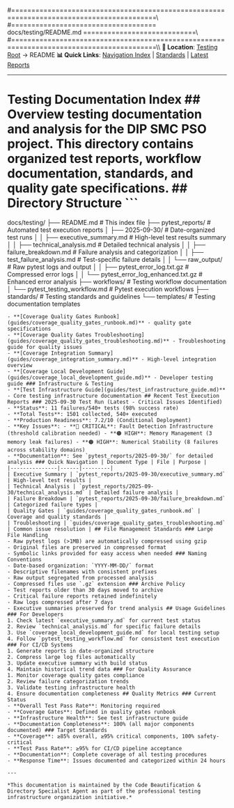 #==========================================================================================\\\
#==================================== docs/testing/README.md ============================\\\
#==========================================================================================\\\ <!-- Navigation Breadcrumb -->
**📍 Location**: [Testing Root](.) → README
**📊 Quick Links**: [Navigation Index](navigation_index.md) | [Standards](standards/testing_standards.md) | [Latest Reports](reports/2025-09-30/)

---

# Testing Documentation Index ## Overview testing documentation and analysis for the DIP SMC PSO project. This directory contains organized test reports, workflow documentation, standards, and quality gate specifications. ## Directory Structure ```

docs/testing/
├── README.md # This index file
├── pytest_reports/ # Automated test execution reports
│ ├── 2025-09-30/ # Date-organized test runs
│ │ ├── executive_summary.md # High-level test results summary
│ │ ├── technical_analysis.md # Detailed technical analysis
│ │ ├── failure_breakdown.md # Failure analysis and categorization
│ │ ├── test_failure_analysis.md # Test-specific failure details
│ │ └── raw_output/ # Raw pytest logs and output
│ │ ├── pytest_error_log.txt.gz # Compressed error logs
│ │ └── pytest_error_log_enhanced.txt.gz # Enhanced error analysis
├── workflows/ # Testing workflow documentation
│ └── pytest_testing_workflow.md # Pytest execution workflows
├── standards/ # Testing standards and guidelines
└── templates/ # Testing documentation templates
``` ## Coverage Integration Documentation ### Quality Gates & Standards
- **[Coverage Quality Gates Runbook](guides/coverage_quality_gates_runbook.md)** - quality gate specifications
- **[Coverage Quality Gates Troubleshooting](guides/coverage_quality_gates_troubleshooting.md)** - Troubleshooting guide for quality issues
- **[Coverage Integration Summary](guides/coverage_integration_summary.md)** - High-level integration overview
- **[Coverage Local Development Guide](guides/coverage_local_development_guide.md)** - Developer testing guide ### Infrastructure & Testing
- **[Test Infrastructure Guide](guides/test_infrastructure_guide.md)** - Core testing infrastructure documentation ## Recent Test Execution Reports ### 2025-09-30 Test Run (Latest - Critical Issues Identified)
- **Status**: 11 failures/540+ tests (98% success rate)
- **Total Tests**: 1501 collected, 540+ executed
- **Production Readiness**: 7.2/10 (Conditional Deployment)
- **Key Issues**: - **🔴 CRITICAL**: Fault Detection Infrastructure (threshold calibration needed) - **🟠 HIGH**: Memory Management (3 memory leak failures) - **🟠 HIGH**: Numerical Stability (8 failures across stability domains)
- **Documentation**: See `pytest_reports/2025-09-30/` for detailed analysis ### Quick Navigation | Document Type | File | Purpose |
|---------------|------|---------|
| Executive Summary | `pytest_reports/2025-09-30/executive_summary.md` | High-level test results |
| Technical Analysis | `pytest_reports/2025-09-30/technical_analysis.md` | Detailed failure analysis |
| Failure Breakdown | `pytest_reports/2025-09-30/failure_breakdown.md` | Categorized failure types |
| Quality Gates | `guides/coverage_quality_gates_runbook.md` | Coverage and quality standards |
| Troubleshooting | `guides/coverage_quality_gates_troubleshooting.md` | Common issue resolution | ## File Management Standards ### Large File Handling
- Raw pytest logs (>1MB) are automatically compressed using gzip
- Original files are preserved in compressed format
- Symbolic links provided for easy access when needed ### Naming Conventions
- Date-based organization: `YYYY-MM-DD/` format
- Descriptive filenames with consistent prefixes
- Raw output segregated from processed analysis
- Compressed files use `.gz` extension ### Archive Policy
- Test reports older than 30 days moved to archive
- Critical failure reports retained indefinitely
- Raw logs compressed after 7 days
- Executive summaries preserved for trend analysis ## Usage Guidelines ### For Developers
1. Check latest `executive_summary.md` for current test status
2. Review `technical_analysis.md` for specific failure details
3. Use `coverage_local_development_guide.md` for local testing setup
4. Follow `pytest_testing_workflow.md` for consistent test execution ### For CI/CD Systems
1. Generate reports in date-organized structure
2. Compress large log files automatically
3. Update executive summary with build status
4. Maintain historical trend data ### For Quality Assurance
1. Monitor coverage quality gates compliance
2. Review failure categorization trends
3. Validate testing infrastructure health
4. Ensure documentation completeness ## Quality Metrics ### Current Status
- **Overall Test Pass Rate**: Monitoring required
- **Coverage Gates**: Defined in quality gates runbook
- **Infrastructure Health**: See test infrastructure guide
- **Documentation Completeness**: 100% (all major components documented) ### Target Standards
- **Coverage**: ≥85% overall, ≥95% critical components, 100% safety-critical
- **Test Pass Rate**: ≥95% for CI/CD pipeline acceptance
- **Documentation**: Complete coverage of all testing procedures
- **Response Time**: Issues documented and categorized within 24 hours

---

*This documentation is maintained by the Code Beautification & Directory Specialist Agent as part of the professional testing infrastructure organization initiative.*